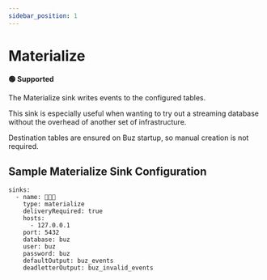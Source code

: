 ```yaml
---
sidebar_position: 1
---
```


# Materialize

**🟢 Supported**

The Materialize sink writes events to the configured tables.

This sink is especially useful when wanting to try out a streaming database without the overhead of another set of infrastructure.

Destination tables are ensured on Buz startup, so manual creation is not required.


## Sample Materialize Sink Configuration

```
sinks:
  - name: 🚀🚀🚀
    type: materialize
    deliveryRequired: true
    hosts:
      - 127.0.0.1
    port: 5432
    database: buz
    user: buz
    password: buz
    defaultOutput: buz_events
    deadletterOutput: buz_invalid_events
```
